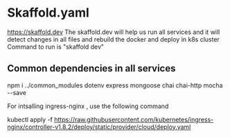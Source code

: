 # Skaffold.yaml

https://skaffold.dev
The skaffold.dev will help us run all services and it will detect changes in all files and rebuild the docker and deploy in k8s cluster
Command to run is "skaffold dev"

## Common dependencies in all services

npm i ../common_modules dotenv express mongoose chai chai-http mocha --save

For intsalling ingress-nginx , use the following command

kubectl apply -f https://raw.githubusercontent.com/kubernetes/ingress-nginx/controller-v1.8.2/deploy/static/provider/cloud/deploy.yaml